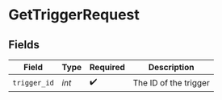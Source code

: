 # GetTriggerRequest


## Fields

| Field                 | Type                  | Required              | Description           |
| --------------------- | --------------------- | --------------------- | --------------------- |
| `trigger_id`          | *int*                 | :heavy_check_mark:    | The ID of the trigger |